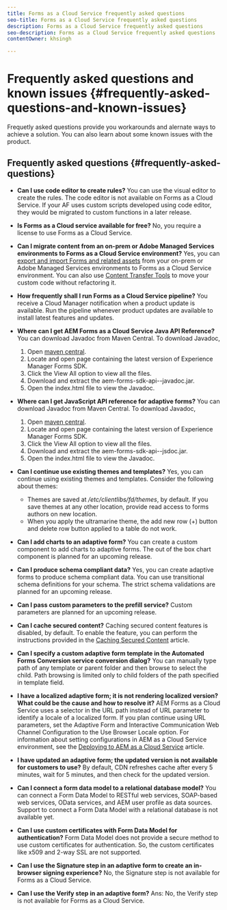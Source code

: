 ```yaml
---
title: Forms as a Cloud Service frequently asked questions 
seo-title: Forms as a Cloud Service frequently asked questions
description: Forms as a Cloud Service frequently asked questions
seo-description: Forms as a Cloud Service frequently asked questions
contentOwner: khsingh

---
```


# Frequently asked questions and known issues {#frequently-asked-questions-and-known-issues}

Frequetly asked questions provide you workarounds and alernate ways to achieve a solution. You can also learn about some known issues with the product.

## Frequently asked questions {#frequently-asked-questions}

* **Can I use code editor to create rules?**
You can use the visual editor to create the rules. The code editor is not available on Forms as a Cloud Service. If your AF uses custom scripts developed using code editor, they would be migrated to custom functions in a later release.

* **Is Forms as a Cloud service available for free?**
No, you require a license to use Forms as a Cloud Service.

* **Can I migrate content from an on-prem or Adobe Managed Services environments to Forms as a Cloud Service environment?**
Yes, you can [export and import Forms and related assets](import-export-forms-templates.md) from your on-prem or Adobe Managed Services environments to Forms as a Cloud Service environment. You can also use [Content Transfer Tools](https://docs.adobe.com/content/help/en/experience-manager-cloud-service/moving/home.html) to move your custom code without refactoring it.

* **How frequently shall I run Forms as a Cloud Service pipeline?**
You receive a Cloud Manager notification when a product update is available. Run the pipeline whenever product updates are available to install latest features and updates.

* **Where can I get AEM Forms as a Cloud Service Java API Reference?**
You can download Javadoc from Maven Central. To download Javadoc, 
    1. Open [maven central](https://mvnrepository.com/artifact/com.adobe.aem/aem-forms-sdk-api).
    1. Locate and open page containing the latest version of Experience Manager Forms SDK.
    1. Click the View All option to view all the files.
    1. Download and extract the aem-forms-sdk-api-<version>-javadoc.jar.  
    1. Open the index.html file to view the Javadoc.

* **Where can I get JavaScript API reference for adaptive forms?**
You can download Javadoc from Maven Central. To download Javadoc, 
    1. Open [maven central](https://mvnrepository.com/artifact/com.adobe.aem/aem-forms-sdk-api).
    1. Locate and open page containing the latest version of Experience Manager Forms SDK.
    1. Click the View All option to view all the files.
    1. Download and extract the aem-forms-sdk-api-<version>-jsdoc.jar.  
    1. Open the index.html file to view the Javadoc. 

* **Can I continue use existing themes and templates?**
Yes, you can continue using existing themes and templates. Consider the following about themes:
    * Themes are saved at */etc/clientlibs/fd/themes*, by default. If you save themes at any other location, provide read access to forms authors on new location. 
    * When you apply the ultramarine theme, the add new row (+) button and delete row button applied to a table do not work. 


* **Can I add charts to an adaptive form?** 
You can create a custom component to add charts to adaptive forms. The out of the box chart component is planned for an upcoming release. 

* **Can I produce schema compliant data?** 
Yes, you can create adaptive forms to produce schema compliant data. You can use transitional schema definitions for your schema. The strict schema validations are planned for an upcoming release.

* **Can I pass custom parameters to the prefill service?**
Custom parameters are planned for an upcoming release.

* **Can I cache secured content?**
Caching secured content features is disabled, by default. To enable the feature, you can perform the instructions provided in the [Caching Secured Content](https://docs.adobe.com/content/help/en/experience-manager-dispatcher/using/configuring/permissions-cache.html) article.

* **Can I specify a custom adaptive form template in the Automated Forms Conversion service conversion dialog?**
You can manually type path of any template or parent folder and then browse to select the child. Path browsing is limited only to child folders of the path specified in template field. 

* **I have a localized adaptive form; it is not rendering localized version? What could be the cause and how to resolve it?**
AEM Forms as a Cloud Service uses a selector in the URL path instead of URL parameter to identify a locale of a localized form. If you plan continue using URL parameters, set the Adaptive Form and Interactive Communication Web Channel Configuration to the Use Browser Locale option. For information about setting configurations in AEM as a Cloud Service environment, see the [Deploying to AEM as a Cloud Service](https://docs.adobe.com/content/help/en/experience-manager-cloud-service/implementing/deploying/overview.html#osgi-configuration) article. 

* **I have updated an adaptive form; the updated version is not available for customers to use?**
By default, CDN refreshes cache after every 5 minutes, wait for 5 minutes, and then check for the updated version. 

* **Can I connect a form data model to a relational database model?**
You can connect a Form Data Model to RESTful web services, SOAP-based web services, OData services, and AEM user profile as data sources. Support to connect a Form Data Model with a relational database is not available yet.  

* **Can I use custom certificates with Form Data Model for authentication?**
Form Data Model does not provide a secure method to use custom certificates for authentication. So, the custom certificates like x509 and 2-way SSL are not supported.  

* **Can I use the Signature step in an adaptive form to create an in-browser signing experience?**
No, the Signature step is not available for Forms as a Cloud Service.

* **Can I use the Verify step in an adaptive form?**
Ans: No, the Verify step is not available for Forms as a Cloud Service.
